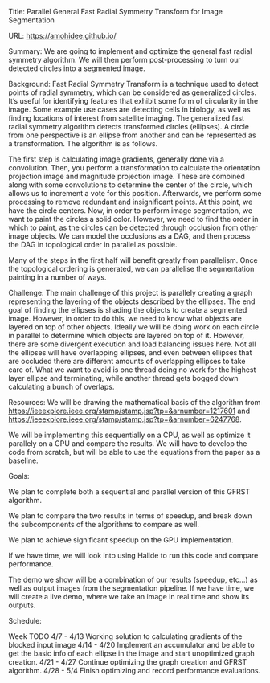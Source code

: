 Title: Parallel General Fast Radial Symmetry Transform for Image Segmentation

URL: https://amohidee.github.io/

Summary: We are going to implement and optimize the general fast radial symmetry algorithm. We will then perform post-processing to turn our detected circles into a segmented image.

Background: Fast Radial Symmetry Transform is a technique used to detect points of radial symmetry, which can be considered as generalized circles. It’s useful for identifying features that exhibit some form of circularity in the image. Some example use cases are detecting cells in biology, as well as finding locations of interest from satellite imaging. The generalized fast radial symmetry algorithm detects transformed circles (ellipses). A circle from one perspective is an ellipse from another and can be represented as a transformation. The algorithm is as follows.

The first step is calculating image gradients, generally done via a convolution. Then, you perform a transformation to calculate the orientation projection image and magnitude projection image. These are combined along with some convolutions to determine the center of the circle, which allows us to increment a vote for this position. Afterwards, we perform some processing to remove redundant and insignificant points. At this point, we have the circle centers. Now, in order to perform image segmentation, we want to paint the circles a solid color. However, we need to find the order in which to paint, as the circles can be detected through occlusion from other image objects. We can model the occlusions as a DAG, and then process the DAG in topological order in parallel as possible. 

Many of the steps in the first half will benefit greatly from parallelism. Once the topological ordering is generated, we can parallelise the segmentation painting in a number of ways. 

Challenge: The main challenge of this project is parallely creating a graph representing the layering of the objects described by the ellipses. The end goal of finding the ellipses is shading the objects to create a segmented image. However, in order to do this, we need to know what objects are layered on top of other objects. Ideally we will be doing work on each circle in parallel to determine which objects are layered on top of it. However, there are some divergent execution and load balancing issues here. Not all the ellipses will have overlapping ellipses, and even between ellipses that are occluded there are different amounts of overlapping ellipses to take care of. What we want to avoid is one thread doing no work for the highest layer ellipse and terminating, while another thread gets bogged down calculating a bunch of overlaps.



Resources:
We will be drawing the mathematical basis of the algorithm from https://ieeexplore.ieee.org/stamp/stamp.jsp?tp=&arnumber=1217601 and https://ieeexplore.ieee.org/stamp/stamp.jsp?tp=&arnumber=6247768. 

We will be implementing this sequentially on a CPU, as well as optimize it parallely on a GPU and compare the results. We will have to develop the code from scratch, but will be able to use the equations from the paper as a baseline. 

Goals:

We plan to complete both a sequential and parallel version of this GFRST algorithm. 

We plan to compare the two results in terms of speedup, and break down the subcomponents of the algorithms to compare as well. 

We plan to achieve significant speedup on the GPU implementation. 

If we have time, we will look into using Halide to run this code and compare performance. 

The demo we show will be a combination of our results (speedup, etc…) as well as output images from the segmentation pipeline. If we have time, we will create a live demo, where we take an image in real time and show its outputs. 

Schedule:

Week
TODO
4/7 - 4/13
Working solution to calculating gradients of the blocked input image
4/14 - 4/20
Implement an accumulator and be able to get the basic info of each ellipse in the image and start unoptimized graph creation.
4/21 - 4/27
Continue optimizing the graph creation and GFRST algorithm.
4/28 - 5/4
Finish optimizing and record performance evaluations.




